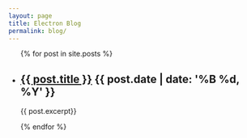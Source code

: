 ```yaml
---
layout: page
title: Electron Blog
permalink: blog/
---
```


<ul>
  {% for post in site.posts %}
    <li>
      <h2>
        <a href="{{ post.url }}">{{ post.title }}</a>
        <time>{{ post.date | date: '%B %d, %Y' }}</time>
      </h2>
      <p>{{ post.excerpt}}</p>
    </li>
  {% endfor %}
</ul>
